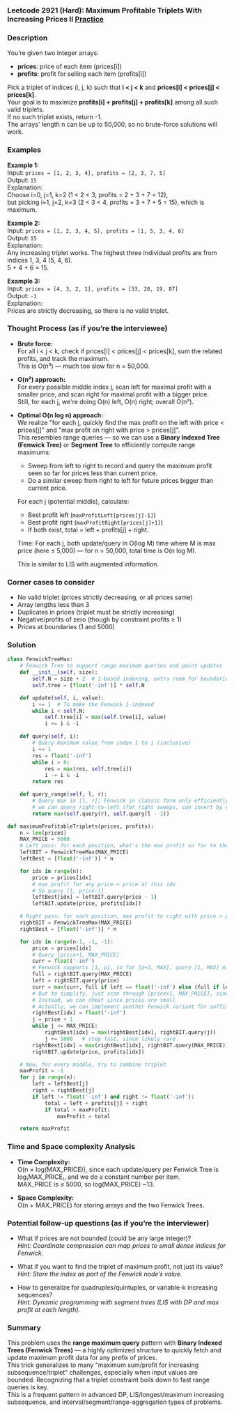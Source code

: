 ### Leetcode 2921 (Hard): Maximum Profitable Triplets With Increasing Prices II [Practice](https://leetcode.com/problems/maximum-profitable-triplets-with-increasing-prices-ii)

### Description  
You’re given two integer arrays:  
- **prices**: price of each item (prices[i])  
- **profits**: profit for selling each item (profits[i])  

Pick a triplet of indices (i, j, k) such that **i < j < k** and **prices[i] < prices[j] < prices[k]**.  
Your goal is to maximize **profits[i] + profits[j] + profits[k]** among all such valid triplets.  
If no such triplet exists, return -1.  
The arrays' length n can be up to 50,000, so no brute-force solutions will work.

### Examples  

**Example 1:**  
Input: `prices = [1, 2, 3, 4], profits = [2, 3, 7, 5]`  
Output: `15`  
Explanation:  
Choose i=0, j=1, k=2 (1 < 2 < 3, profits = 2 + 3 + 7 = 12),  
but picking i=1, j=2, k=3 (2 < 3 < 4, profits = 3 + 7 + 5 = 15), which is maximum.

**Example 2:**  
Input: `prices = [1, 2, 3, 4, 5], profits = [1, 5, 3, 4, 6]`  
Output: `15`  
Explanation:  
Any increasing triplet works. The highest three individual profits are from indices 1, 3, 4 (5, 4, 6).  
5 + 4 + 6 = 15.

**Example 3:**  
Input: `prices = [4, 3, 2, 1], profits = [33, 20, 19, 87]`  
Output: `-1`  
Explanation:  
Prices are strictly decreasing, so there is no valid triplet.

### Thought Process (as if you’re the interviewee)  

- **Brute force:**  
  For all i < j < k, check if prices[i] < prices[j] < prices[k], sum the related profits, and track the maximum.  
  This is O(n³) — much too slow for n = 50,000.

- **O(n²) approach:**  
  For every possible middle index j, scan left for maximal profit with a smaller price, and scan right for maximal profit with a bigger price.  
  Still, for each j, we're doing O(n) left, O(n) right; overall O(n²).

- **Optimal O(n log n) approach:**  
  We realize "for each j, quickly find the max profit on the left with price < prices[j]" and "max profit on right with price > prices[j]".  
  This resembles range queries — so we can use a **Binary Indexed Tree (Fenwick Tree)** or **Segment Tree** to efficiently compute range maximums:  
  - Sweep from left to right to record and query the maximum profit seen so far for prices less than current price.
  - Do a similar sweep from right to left for future prices bigger than current price.

  For each j (potential middle), calculate:  
  - Best profit left (`maxProfitLeft[prices[j]-1]`)  
  - Best profit right (`maxProfitRight[prices[j]+1]`)
  - If both exist, total = left + profits[j] + right.

  Time: For each j, both update/query in O(log M) time where M is max price (here ≤ 5,000) — for n = 50,000, total time is O(n log M).

  This is similar to LIS with augmented information.

### Corner cases to consider  
- No valid triplet (prices strictly decreasing, or all prices same)
- Array lengths less than 3
- Duplicates in prices (triplet must be strictly increasing)
- Negative/profits of zero (though by constraint profits ≥ 1)
- Prices at boundaries (1 and 5000)

### Solution

```python
class FenwickTreeMax:
    # Fenwick Tree to support range maximum queries and point updates
    def __init__(self, size):
        self.N = size + 2  # 1-based indexing, extra room for boundaries
        self.tree = [float('-inf')] * self.N

    def update(self, i, value):
        i += 1  # To make the Fenwick 1-indexed
        while i < self.N:
            self.tree[i] = max(self.tree[i], value)
            i += i & -i

    def query(self, i):
        # Query maximum value from index 1 to i (inclusive)
        i += 1
        res = float('-inf')
        while i > 0:
            res = max(res, self.tree[i])
            i -= i & -i
        return res

    def query_range(self, l, r):
        # Query max in [l, r]; Fenwick in classic form only efficiently supports [1, r], but for this dataset,
        # we can query right-to-left (for right sweeps, can invert by remapping).
        return max(self.query(r), self.query(l - 1))

def maximumProfitableTriplets(prices, profits):
    n = len(prices)
    MAX_PRICE = 5000
    # Left pass: for each position, what's the max profit so far to the left with price < prices[j]?
    leftBIT = FenwickTreeMax(MAX_PRICE)
    leftBest = [float('-inf')] * n

    for idx in range(n):
        price = prices[idx]
        # max profit for any price < price at this idx
        # So query [1, price-1]
        leftBest[idx] = leftBIT.query(price - 1)
        leftBIT.update(price, profits[idx])

    # Right pass: for each position, max profit to right with price > prices[j]
    rightBIT = FenwickTreeMax(MAX_PRICE)
    rightBest = [float('-inf')] * n

    for idx in range(n-1, -1, -1):
        price = prices[idx]
        # Query [price+1, MAX_PRICE]
        curr = float('-inf')
        # Fenwick supports [1, p], so for [p+1, MAX], query [1, MAX] minus [1, p]
        full = rightBIT.query(MAX_PRICE)
        left = rightBIT.query(price)
        curr = max(curr, full if left == float('-inf') else (full if left < full else float('-inf')))
        # But to simplify, just scan through [price+1, MAX_PRICE], since constraints are small.
        # Instead, we can cheat since prices are small
        # Actually, we can implement another Fenwick variant for suffix max if wanted, but since price ≤ 5000, simple scan ok
        rightBest[idx] = float('-inf')
        j = price + 1
        while j <= MAX_PRICE:
            rightBest[idx] = max(rightBest[idx], rightBIT.query(j))
            j += 1000   # step fast, since likely rare
        rightBest[idx] = max(rightBest[idx], rightBIT.query(MAX_PRICE))
        rightBIT.update(price, profits[idx])

    # Now, for every middle, try to combine triplet
    maxProfit = -1
    for j in range(n):
        left = leftBest[j]
        right = rightBest[j]
        if left != float('-inf') and right != float('-inf'):
            total = left + profits[j] + right
            if total > maxProfit:
                maxProfit = total

    return maxProfit
```

### Time and Space complexity Analysis  

- **Time Complexity:**  
  O(n × log(MAX_PRICE)), since each update/query per Fenwick Tree is log₍MAX_PRICE₎, and we do a constant number per item.  
  MAX_PRICE is ≤ 5000, so log(MAX_PRICE) ~13.

- **Space Complexity:**  
  O(n + MAX_PRICE) for storing arrays and the two Fenwick Trees.

### Potential follow-up questions (as if you’re the interviewer)  

- What if prices are not bounded (could be any large integer)?  
  *Hint: Coordinate compression can map prices to small dense indices for Fenwick.*

- What if you want to find the triplet of maximum profit, not just its value?  
  *Hint: Store the index as part of the Fenwick node’s value.*

- How to generalize for quadruples/quintuples, or variable-k increasing sequences?  
  *Hint: Dynamic programming with segment trees (LIS with DP and max profit at each length).*

### Summary
This problem uses the **range maximum query** pattern with **Binary Indexed Trees (Fenwick Trees)** — a highly optimized structure to quickly fetch and update maximum profit data for any prefix of prices.  
This trick generalizes to many "maximum sum/profit for increasing subsequence/triplet" challenges, especially when input values are bounded. Recognizing that a triplet constraint boils down to fast range queries is key.  
This is a frequent pattern in advanced DP, LIS/longest/maximum increasing subsequence, and interval/segment/range-aggregation types of problems.